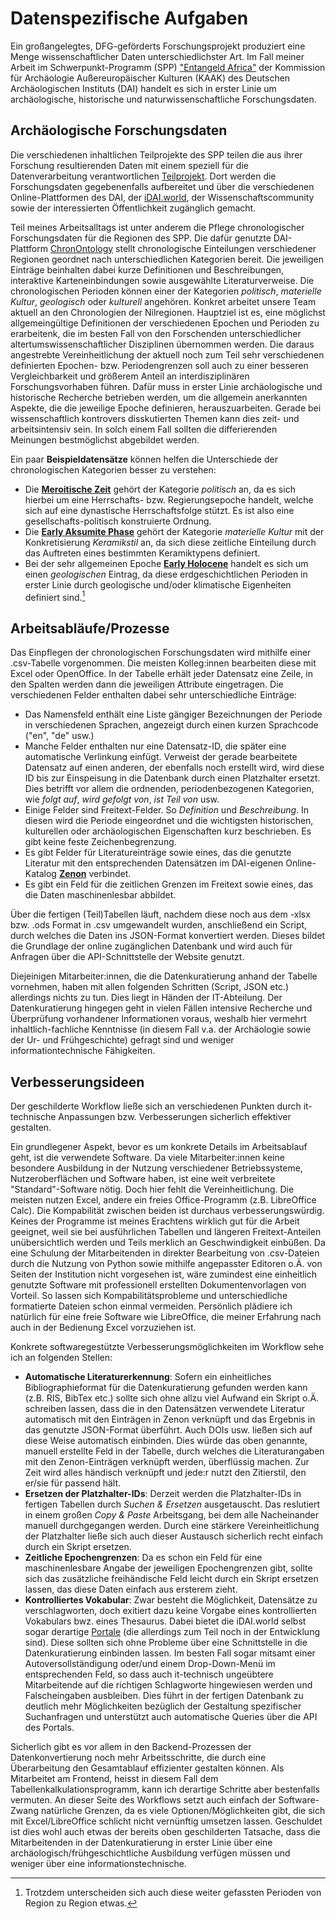 # Datenspezifische Aufgaben

Ein großangelegtes, DFG-geförderts Forschungsprojekt produziert eine Menge wissenschaftlicher Daten unterschiedlichster Art. Im Fall meiner Arbeit im Schwerpunkt-Programm (SPP) ["Entangeld Africa"](https://www.dainst.blog/entangled-africa/en/home/) der Kommission für Archäologie Außereuropäischer Kulturen (KAAK) des Deutschen Archäologischen Instituts (DAI) handelt es sich in erster Linie um archäologische, historische und naturwissenschaftliche Forschungsdaten.

## Archäologische Forschungsdaten
Die verschiedenen inhaltlichen Teilprojekte des SPP teilen die aus ihrer Forschung resultierenden Daten mit einem speziell für die Datenverarbeitung verantwortlichen [Teilprojekt](https://www.dainst.blog/entangled-africa/en/p11-data-management-en/). Dort werden die Forschungsdaten gegebenenfalls aufbereitet und über die verschiedenen Online-Plattformen des DAI, der [iDAI.world](https://idai.world/), der Wissenschaftscommunity sowie der interessierten Öffentlichkeit zugänglich gemacht.

Teil meines Arbeitsalltags ist unter anderem die Pflege chronologischer Forschungsdaten für die Regionen des SPP. Die dafür genutzte DAI-Plattform [ChronOntology](https://chronontology.dainst.org/) stellt chronologische Einteilungen verschiedener Regionen geordnet nach unterschiedlichen Kategorien bereit. Die jeweiligen Einträge beinhalten dabei kurze Definitionen und Beschreibungen, interaktive Karteneinbindungen sowie ausgewählte Literaturverweise. Die chronologischen Perioden können einer der Kategorien *politisch*, *materielle Kultur*, *geologisch* oder *kulturell* angehören. Konkret arbeitet unsere Team aktuell an den Chronologien der Nilregionen. Hauptziel ist es, eine möglichst allgemeingültige Definitionen der verschiedenen Epochen und Perioden zu erarbeitenk, die im besten Fall von den Forschenden unterschiedlicher altertumswissenschaftlicher Disziplinen übernommen werden. Die daraus angestrebte Vereinheitlichung der aktuell noch zum Teil sehr verschiedenen definierten Epochen- bzw. Periodengrenzen soll auch zu einer besseren Vergleichbarkeit und größerem Anteil an interdisziplinären Forschungsvorhaben führen. Dafür muss in erster Linie archäologische und historische Recherche betrieben werden, um die allgemein anerkannten Aspekte, die die jeweilige Epoche definieren, herauszuarbeiten. Gerade bei wissenschaftlich kontrovers disskutierten Themen kann dies zeit- und arbeitsintensiv sein. In solch einem Fall sollten die differierenden Meinungen bestmöglichst abgebildet werden.

Ein paar **Beispieldatensätze** können helfen die Unterschiede der chronologischen Kategorien besser zu verstehen:

- Die [**Meroitische Zeit**]( http://chronontology.dainst.org/period/jm3xupRlfnKp ) gehört der Kategorie *politisch* an, da es sich hierbei um eine Herrschafts- bzw. Regierungsepoche handelt, welche sich auf eine dynastische Herrschaftsfolge stützt. Es ist also eine gesellschafts-politisch konstruierte Ordnung.
- Die [**Early Aksumite Phase**]( http://chronontology.dainst.org/period/WduFs7QqO0FA ) gehört der Kategorie *materielle Kultur* mit der Konkretisierung *Keramikstil* an, da sich diese zeitliche Einteilung durch das Auftreten eines bestimmten Keramiktypens definiert.
- Bei der sehr allgemeinen Epoche [**Early Holocene**]( http://chronontology.dainst.org/period/iFSXg6L89xVF ) handelt es sich um einen *geologischen* Eintrag, da diese erdgeschichtlichen Perioden in erster Linie durch geologische und/oder klimatische Eigenheiten definiert sind.[^1]


## Arbeitsabläufe/Prozesse
Das Einpflegen der chronologischen Forschungsdaten wird mithilfe einer .csv-Tabelle vorgenommen. Die meisten Kolleg:innen bearbeiten diese mit Excel oder OpenOffice. In der Tabelle erhält jeder Datensatz eine Zeile, in den Spalten werden dann die jeweiligen Attribute eingetragen. Die verschiedenen Felder enthalten dabei sehr unterschiedliche Einträge:

- Das Namensfeld enthält eine Liste gängiger Bezeichnungen der Periode in verschiedenen Sprachen, angezeigt durch einen kurzen Sprachcode ("en", "de" usw.) 
- Manche Felder enthalten nur eine Datensatz-ID, die später eine automatische Verlinkung einfügt. Verweist der gerade bearbeitete Datensatz auf einen anderen, der ebenfalls noch erstellt wird, wird diese ID bis zur Einspeisung in die Datenbank durch einen Platzhalter ersetzt. Dies betrifft vor allem die ordnenden, periodenbezogenen Kategorien, wie *folgt auf*, *wird gefolgt von*, *ist Teil von* usw.
- Einige Felder sind Freitext-Felder. So *Definition* und *Beschreibung*. In diesen wird die Periode eingeordnet und die wichtigsten historischen, kulturellen oder archäologischen Eigenschaften kurz beschrieben. Es gibt keine feste Zeichenbegrenzung.
- Es gibt Felder für Literatureinträge sowie eines, das die genutzte Literatur mit den entsprechenden Datensätzen im DAI-eigenen Online-Katalog [**Zenon**](https://zenon.dainst.org/) verbindet.
- Es gibt ein Feld für die zeitlichen Grenzen im Freitext sowie eines, das die Daten maschinenlesbar abbildet.

Über die fertigen (Teil)Tabellen läuft, nachdem diese noch aus dem -xlsx bzw. .ods Format in .csv umgewandelt wurden, anschließend ein Script, durch welches die Daten ins JSON-Format konvertiert werden. Dieses bildet die Grundlage der online zugänglichen Datenbank und wird auch für Anfragen über die API-Schnittstelle der Website genutzt.

Diejeinigen Mitarbeiter:innen, die die Datenkuratierung anhand der Tabelle vornehmen, haben mit allen folgenden Schritten (Script, JSON etc.) allerdings nichts zu tun. Dies liegt in Händen der IT-Abteilung. Der Datenkuratierung hingegen geht in vielen Fällen intensive Recherche und Überprüfung vorhandener Informationen voraus, weshalb hier vermehrt inhaltlich-fachliche Kenntnisse (in diesem Fall v.a. der Archäologie sowie der Ur- und Frühgeschichte) gefragt sind und weniger informationtechnische Fähigkeiten.

## Verbesserungsideen
Der geschilderte Workflow ließe sich an verschiedenen Punkten durch it-technische Anpassungen bzw. Verbesserungen sicherlich effektiver gestalten.

Ein grundlegener Aspekt, bevor es um konkrete Details im Arbeitsablauf geht, ist die verwendete Software. Da viele Mitarbeiter:innen keine besondere Ausbildung in der Nutzung verschiedener Betriebssysteme, Nutzeroberflächen und Software haben, ist eine weit verbreitete "Standard"-Software nötig. Doch hier fehlt die Vereinheitlichung. Die meisten nutzen Excel, andere ein freies Office-Programm (z.B. LibreOffice Calc). Die Kompabilität zwischen beiden ist durchaus verbesserungswürdig. Keines der Programme ist meines Erachtens wirklich gut für die Arbeit geeignet, weil sie bei ausführlichen Tabellen und längeren Freitext-Anteilen unübersichtlich werden und Teils merklich an Geschwindigkeit einbüßen. Da eine Schulung der Mitarbeitenden in direkter Bearbeitung von .csv-Dateien durch die Nutzung von Python sowie mithilfe angepasster Editoren o.Ä. von Seiten der Institution nicht vorgesehen ist, wäre zumindest eine einheitlich genutzte Software mit professionell erstellten Dokumentenvorlagen von Vorteil. So lassen sich Kompabilitätsprobleme und unterschiedliche formatierte Dateien schon einmal vermeiden. Persönlich plädiere ich natürlich für eine freie Software wie LibreOffice, die meiner Erfahrung nach auch in der Bedienung Excel vorzuziehen ist.

Konkrete softwaregestützte Verbesserungsmöglichkeiten im Workflow sehe ich an folgenden Stellen:

- **Automatische Literaturerkennung**: Sofern ein einheitliches Bibliographieformat für die Datenkuratierung gefunden werden kann (z.B. RIS, BibTex etc.) sollte sich ohne allzu viel Aufwand ein Skript o.Ä. schreiben lassen, dass die in den Datensätzen verwendete Literatur automatisch mit den Einträgen in Zenon verknüpft und das Ergebnis in das genutzte JSON-Format überführt. Auch DOIs usw. ließen sich auf diese Weise automatisch einbinden. Dies würde das oben genannte, manuell erstellte Feld in der Tabelle, durch welches die Literaturangaben mit den Zenon-Einträgen verknüpft werden, überflüssig machen. Zur Zeit wird alles händisch verknüpft und jede:r nutzt den Zitierstil, den er/sie für passend hält.
- **Ersetzen der Platzhalter-IDs**: Derzeit werden die Platzhalter-IDs in fertigen Tabellen durch *Suchen & Ersetzen* ausgetauscht. Das reslutiert in einem großen *Copy & Paste* Arbeitsgang, bei dem alle Nacheinander manuell durchgegangen werden. Durch eine stärkere Vereinheitlichung der Platzhalter ließe sich auch dieser Austausch sicherlich recht einfach durch ein Skript ersetzen.
- **Zeitliche Epochengrenzen**: Da es schon ein Feld für eine maschinenlesbare Angabe der jeweiligen Epochengrenzen gibt, sollte sich das zusätzliche freihändische Feld leicht durch ein Skript ersetzen lassen, das diese Daten einfach aus ersterem zieht.
- **Kontrolliertes Vokabular**: Zwar besteht die Möglichkeit, Datensätze zu verschlagworten, doch exitiert dazu keine Vorgabe eines kontrollierten Vokabulars bwz. eines Thesaurus. Dabei bietet die iDAI.world selbst sogar derartige [Portale](http://thesauri.dainst.org/de.html) (die allerdings zum Teil noch in der Entwicklung sind). Diese sollten sich ohne Probleme über eine Schnittstelle in die Datenkuratierung einbinden lassen. Im besten Fall sogar mitsamt einer Autoversollständigung oder/und einem Drop-Down-Menü im entsprechenden Feld, so dass auch it-technisch ungeübtere Mitarbeitende auf die richtigen Schlagworte hingewiesen werden und Falscheingaben ausbleiben. Dies führt in der fertigen Datenbank zu deutlich mehr Möglichkeiten bezüglich der Gestaltung spezifischer Suchanfragen und unterstützt auch automatische Queries über die API des Portals.

Sicherlich gibt es vor allem in den Backend-Prozessen der Datenkonvertierung noch mehr Arbeitsschritte, die durch eine Überarbeitung den Gesamtablauf effizienter gestalten können. Als Mitarbeitet am Frontend, heisst in diesem Fall dem Tabellenkalkulationsprogramm, kann ich derartige Schritte aber bestenfalls vermuten. An dieser Seite des Workflows setzt auch einfach der Software-Zwang natürliche Grenzen, da es viele Optionen/Möglichkeiten gibt, die sich mit Excel/LibreOffice schlicht nicht vernünftig umsetzen lassen. Geschuldet ist dies wohl auch etwas der bereits oben geschilderten Tatsache, dass die Mitarbeitenden in der Datenkuratierung in erster Linie über eine archäologisch/frühgeschichtliche Ausbildung verfügen müssen und weniger über eine informationstechnische.

[^1]: Trotzdem unterscheiden sich auch diese weiter gefassten Perioden von Region zu Region etwas.
